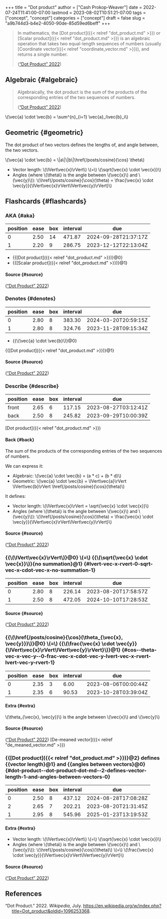 +++
title = "Dot product"
author = ["Cash Prokop-Weaver"]
date = 2022-07-24T11:41:00-07:00
lastmod = 2023-08-02T10:51:21-07:00
tags = ["concept", "concept"]
categories = ["concept"]
draft = false
slug = "a9b744d3-b4e2-4050-90de-85d59ed6beff"
+++

> In mathematics, the [Dot product]({{< relref "dot_product.md" >}}) or [Scalar product]({{< relref "dot_product.md" >}}) is an algebraic operation that takes two equal-length sequences of numbers (usually [Coordinate vector]({{< relref "coordinate_vector.md" >}})), and returns a single number.
>
> (<a href="#citeproc_bib_item_1">“Dot Product” 2022</a>)


## Algebraic {#algebraic}

> Algebraically, the dot product is the sum of the products of the corresponding entries of the two sequences of numbers.
>
> (<a href="#citeproc_bib_item_1">“Dot Product” 2022</a>)

\\(\vec{a} \cdot \vec{b} = \sum^{n}\_{i=1} \vec{a}\_i\vec{b}\_i\\)


## Geometric {#geometric}

The dot product of two vectors defines the lengths of, and angle between, the two vectors.

\\(\vec{a} \cdot \vec{b} = \\|a\\|\\|b\\|\href{/posts/cosine}{\cos} \theta\\)

-   Vector length: \\(\lVert\vec{x}\rVert\\) \\(=\\) \\(\sqrt{\vec{x} \cdot \vec{x}}\\)
-   Angles (where \\(\theta\\) is the angle between \\(\vec{x}\\) and \\(\vec{y}\\)): \\(\href{/posts/cosine}{\cos}(\theta) = \frac{\vec{x} \cdot \vec{y}}{\lVert\vec{x}\rVert\lVert\vec{y}\rVert}\\)


## Flashcards {#flashcards}


### AKA {#aka}

| position | ease | box | interval | due                  |
|----------|------|-----|----------|----------------------|
| 0        | 2.50 | 14  | 471.87   | 2024-09-28T21:37:17Z |
| 1        | 2.20 | 9   | 286.75   | 2023-12-12T22:13:04Z |

-   {{[Dot product]({{< relref "dot_product.md" >}})}@0}
-   {{[Scalar product]({{< relref "dot_product.md" >}})}@1}


#### Source {#source}

(<a href="#citeproc_bib_item_1">“Dot Product” 2022</a>)


### Denotes {#denotes}

| position | ease | box | interval | due                  |
|----------|------|-----|----------|----------------------|
| 0        | 2.80 | 8   | 383.30   | 2024-03-20T20:59:15Z |
| 1        | 2.80 | 8   | 324.76   | 2023-11-28T09:15:34Z |

-   {{\\(\vec{a} \cdot \vec{b}\\)}@0}

{{[Dot product]({{< relref "dot_product.md" >}})}@1}


#### Source {#source}

(<a href="#citeproc_bib_item_1">“Dot Product” 2022</a>)


### Describe {#describe}

| position | ease | box | interval | due                  |
|----------|------|-----|----------|----------------------|
| front    | 2.65 | 6   | 117.15   | 2023-08-27T03:12:41Z |
| back     | 2.50 | 8   | 245.82   | 2023-09-29T10:00:39Z |

[Dot product]({{< relref "dot_product.md" >}})


#### Back {#back}

The sum of the products of the corresponding entries of the two sequences of numbers.

We can express it:

-   Algebraic: \\(\vec{a} \cdot \vec{b} = (a \* c) + (b \* d)\\)
-   Geometric: \\(\vec{a} \cdot \vec{b} = \lVert\vec{a}\rVert \lVert\vec{b}\rVert \href{/posts/cosine}{\cos}(\theta)\\)

It defines:

-   Vector length: \\(\lVert\vec{x}\rVert = \sqrt{\vec{x} \cdot \vec{x}}\\)
-   Angles (where \\(\theta\\) is the angle between \\(\vec{x}\\) and \\(\vec{y}\\)): \\(\href{/posts/cosine}{\cos}(\theta) = \frac{\vec{x} \cdot \vec{y}}{\lVert\vec{x}\rVert\lVert\vec{y}\rVert}\\)


#### Source {#source}

(<a href="#citeproc_bib_item_1">“Dot Product” 2022</a>)


### {{\\(\lVert\vec{x}\rVert\\)}@0} \\(=\\) {{\\(\sqrt{\vec{x} \cdot \vec{x}}\\)}{no summation}@1} {#lvert-vec-x-rvert-0-sqrt-vec-x-cdot-vec-x-no-summation-1}

| position | ease | box | interval | due                  |
|----------|------|-----|----------|----------------------|
| 0        | 2.80 | 8   | 226.14   | 2023-08-20T17:58:57Z |
| 1        | 2.50 | 8   | 472.05   | 2024-10-10T17:28:53Z |


#### Source {#source}

(<a href="#citeproc_bib_item_1">“Dot Product” 2022</a>)


### {{\\(\href{/posts/cosine}{\cos}(\theta\_{\vec{x}, \vec{y}})\\)}@0} \\(=\\) {{\\(\frac{\vec{x} \cdot \vec{y}}{\lVert\vec{x}\rVert\lVert\vec{y}\rVert}\\)}@1} {#cos--theta-vec-x-vec-y--0-frac-vec-x-cdot-vec-y-lvert-vec-x-rvert-lvert-vec-y-rvert-1}

| position | ease | box | interval | due                  |
|----------|------|-----|----------|----------------------|
| 0        | 2.35 | 3   | 6.00     | 2023-08-06T00:00:44Z |
| 1        | 2.35 | 6   | 90.53    | 2023-10-28T03:39:04Z |


#### Extra {#extra}

\\(\theta\_{\vec{x}, \vec{y}}\\) is the angle between \\(\vec{x}\\) and \\(\vec{y}\\)


#### Source {#source}

(<a href="#citeproc_bib_item_1">“Dot Product” 2022</a>)
[De-meaned vector]({{< relref "de_meaned_vector.md" >}})


### {{[Dot product]({{< relref "dot_product.md" >}})}@2} defines {{vector length}@1} and {{angles between vectors}@0} {#dot-product--dot-product-dot-md--2-defines-vector-length-1-and-angles-between-vectors-0}

| position | ease | box | interval | due                  |
|----------|------|-----|----------|----------------------|
| 0        | 2.50 | 8   | 437.12   | 2024-08-28T17:08:28Z |
| 2        | 2.65 | 7   | 202.21   | 2023-08-20T21:31:45Z |
| 1        | 2.95 | 8   | 545.96   | 2025-01-23T13:19:53Z |


#### Extra {#extra}

-   Vector length: \\(\lVert\vec{x}\rVert\\) \\(=\\) \\(\sqrt{\vec{x} \cdot \vec{x}}\\)
-   Angles (where \\(\theta\\) is the angle between \\(\vec{x}\\) and \\(\vec{y}\\)): \\(\href{/posts/cosine}{\cos}(\theta)\\) \\(=\\) \\(\frac{\vec{x} \cdot \vec{y}}{\lVert\vec{x}\rVert\lVert\vec{y}\rVert}\\)


#### Source {#source}

(<a href="#citeproc_bib_item_1">“Dot Product” 2022</a>)

## References

<style>.csl-entry{text-indent: -1.5em; margin-left: 1.5em;}</style><div class="csl-bib-body">
  <div class="csl-entry"><a id="citeproc_bib_item_1"></a>“Dot Product.” 2022. <i>Wikipedia</i>, July. <a href="https://en.wikipedia.org/w/index.php?title=Dot_product&oldid=1096253368">https://en.wikipedia.org/w/index.php?title=Dot_product&#38;oldid=1096253368</a>.</div>
</div>
